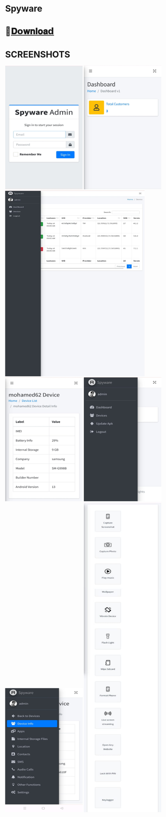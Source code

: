 # Spyware

# 📁[𝐃𝗼𝐰𝐧𝐥𝐨𝐚𝗱](https://telegram.me/phoenixrpu)



# SCREENSHOTS

<img src='2.jpg' style="height:400px;width:250px;" >
<img src='3.jpg' style="height:400px;width:250px;" >
<img src='7.jpg' style="height:600px;width:450px;" >
<img src='5.jpg' style="height:400px;width:250px;" >
<img src='4.jpg' style="height:400px;width:250px;" >
<img src='6.jpg' style="height:400px;width:250px;" >
<img src='1.jpg' style="height:1000px;width:250px;" >
